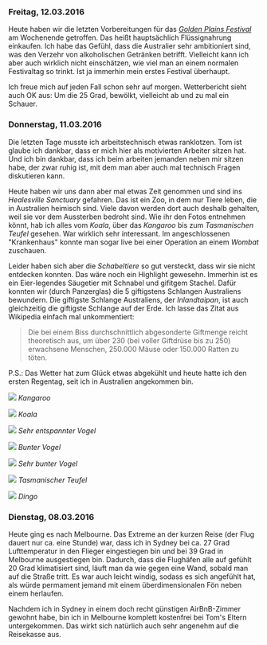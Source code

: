 ### Freitag, 12.03.2016

Heute haben wir die letzten Vorbereitungen für das [*Golden Plains Festival*](http://2016.goldenplains.com.au/) am Wochenende getroffen. Das heißt hauptsächlich Flüssignahrung einkaufen. Ich habe das Gefühl, dass die Australier sehr ambitioniert sind, was den Verzehr von alkoholischen Getränken betrifft. Vielleicht kann ich aber auch wirklich nicht einschätzen, wie viel man an einem normalen Festivaltag so trinkt. Ist ja immerhin mein erstes Festival überhaupt.

Ich freue mich auf jeden Fall schon sehr auf morgen. Wetterbericht sieht auch OK aus: Um die 25 Grad, bewölkt, vielleicht ab und zu mal ein Schauer.


### Donnerstag, 11.03.2016

Die letzten Tage musste ich arbeitstechnisch etwas ranklotzen. Tom ist glaube ich dankbar, dass er mich hier als motivierten Arbeiter sitzen hat. Und ich bin dankbar, dass ich beim arbeiten jemanden neben mir sitzen habe, der zwar ruhig ist, mit dem man aber auch mal technisch Fragen diskutieren kann.

Heute haben wir uns dann aber mal etwas Zeit genommen und sind ins *Healesville Sanctuary* gefahren. Das ist ein Zoo, in dem nur Tiere leben, die in Australien heimisch sind. Viele davon werden dort auch deshalb gehalten, weil sie vor dem Aussterben bedroht sind. Wie ihr den Fotos entnehmen könnt, hab ich alles vom *Koala*, über das *Kangaroo* bis zum *Tasmanischen Teufel* gesehen. War wirklich sehr interessant. Im angeschlossenen "Krankenhaus" konnte man sogar live bei einer Operation an einem *Wombat* zuschauen.

Leider haben sich aber die *Schabeltiere* so gut versteckt, dass wir sie nicht entdecken konnten. Das wäre noch ein Highlight gewesehn. Immerhin ist es ein Eier-legendes Säugetier mit Schnabel und gifitgem Stachel. Dafür konnten wir (durch Panzerglas) die 5 giftigstens Schlangen Australiens bewundern. Die giftigste Schlange Australiens, der *Inlandtaipan*, ist auch gleichzeitig die giftigste Schlange auf der Erde. Ich lasse das Zitat aus Wikipedia einfach mal unkommentiert:

> Die bei einem Biss durchschnittlich abgesonderte Giftmenge reicht theoretisch aus, um über 230 (bei voller Giftdrüse bis zu 250) erwachsene Menschen, 250.000 Mäuse oder 150.000 Ratten zu töten.

P.S.: Das Wetter hat zum Glück etwas abgekühlt und heute hatte ich den ersten Regentag, seit ich in Australien angekommen bin.

![](https://www.dropbox.com/s/oy23edsr504cb7p/DSC_0120.jpg?dl=1)
*Kangaroo*

![](https://www.dropbox.com/s/qkhnbhko8pzsd3j/DSC_0130.jpg?dl=1)
*Koala*

![](https://www.dropbox.com/s/4n2b88ghghrbmln/DSC_0134.jpg?dl=1)
*Sehr entspannter Vogel*

![](https://www.dropbox.com/s/4cqu37pn8jt6dm8/DSC_0140.jpg?dl=1)
*Bunter Vogel*

![](https://www.dropbox.com/s/xhczkt86oi897el/DSC_0159.jpg?dl=1)
*Sehr bunter Vogel*

![](https://www.dropbox.com/s/7wji2xje7yqovoq/DSC_0178.jpg?dl=1)
*Tasmanischer Teufel*

![](https://www.dropbox.com/s/9lg4us9k4u425ee/DSC_0183.jpg?dl=1)
*Dingo*


### Dienstag, 08.03.2016

Heute ging es nach Melbourne. Das Extreme an der kurzen Reise (der Flug dauert nur ca. eine Stunde) war, dass ich in Sydney bei ca. 27 Grad Lufttemperatur in den Flieger eingestiegen bin und bei 39 Grad in Melbourne ausgestiegen bin. Dadurch, dass die Flughäfen alle auf gefühlt 20 Grad klimatisiert sind, läuft man da wie gegen eine Wand, sobald man auf die Straße tritt. Es war auch leicht windig, sodass es sich angefühlt hat, als würde permament jemand mit einem überdimensionalen Fön neben einem herlaufen.

Nachdem ich in Sydney in einem doch recht günstigen AirBnB-Zimmer gewohnt habe, bin ich in Melbourne komplett kostenfrei bei Tom's Eltern untergekommen. Das wirkt sich natürlich auch sehr angenehm auf die Reisekasse aus.
